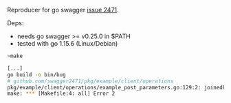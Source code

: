 Reproducer for go swagger [issue 2471](https://github.com/go-swagger/go-swagger/issues/2471).

Deps:
- needs go swagger >= v0.25.0 in $PATH
- tested with go 1.15.6 (Linux/Debian)

```sh
>make

[...]
go build -o bin/bug
# github.com/swagger2471/pkg/example/client/operations
pkg/example/client/operations/example_post_parameters.go:129:2: joinedFoo declared but not used
make: *** [Makefile:4: all] Error 2
```





